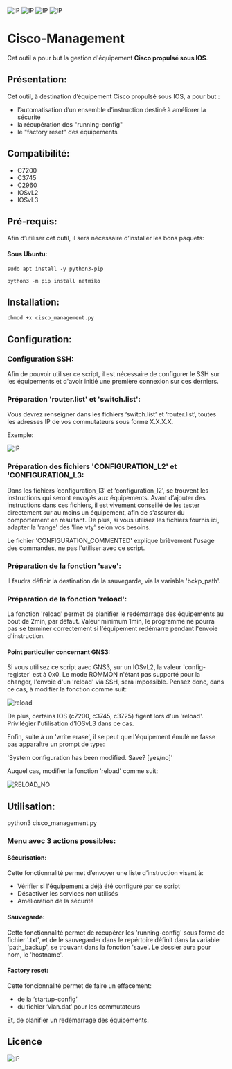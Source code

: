 ![IP](https://img.shields.io/badge/Python-3-green) ![IP](https://img.shields.io/badge/Cisco-IOS%2015-yellowgreen) ![IP](https://img.shields.io/badge/Cisco-IOS%2012-orange) ![IP](https://img.shields.io/badge/Netmiko-3.0.0-yellow)

# Cisco-Management
Cet outil a pour but la gestion d'équipement **Cisco propulsé sous IOS**.

## Présentation:

Cet outil, à destination d’équipement Cisco propulsé sous IOS, a pour but :
- l’automatisation d’un ensemble d’instruction destiné à améliorer la sécurité
- la récupération des "running-config"
- le "factory reset" des équipements

## Compatibilité:

- C7200
- C3745
- C2960
- IOSvL2
- IOSvL3

## Pré-requis:

Afin d’utiliser cet outil, il sera nécessaire d’installer les bons paquets:

#### Sous Ubuntu:

<code>sudo apt install -y python3-pip</code>

<code>python3 -m pip install netmiko</code>

## Installation:
<code>chmod +x cisco_management.py</code>

## Configuration:

### Configuration SSH:

Afin de pouvoir utiliser ce script, il est nécessaire de configurer le SSH sur les équipements et d'avoir initié une première connexion sur ces derniers.

### Préparation 'router.list' et 'switch.list':

Vous devrez renseigner dans les fichiers ‘switch.list’ et ‘router.list’, toutes les adresses IP de vos commutateurs sous forme X.X.X.X.

Exemple:

![IP](https://user-images.githubusercontent.com/55896009/77462720-cc9d3200-6e04-11ea-9684-c545b4ab7d2a.JPG)

### Préparation des fichiers 'CONFIGURATION_L2' et 'CONFIGURATION_L3:

Dans les fichiers ‘configuration_l3’ et ‘configuration_l2’, se trouvent les instructions qui seront envoyés aux équipements.
Avant d’ajouter des instructions dans ces fichiers, il est vivement conseillé de les tester directement sur au moins un équipement, afin de s'assurer du comportement en résultant.
De plus, si vous utilisez les fichiers fournis ici, adapter la 'range' des 'line vty' selon vos besoins. 

Le fichier 'CONFIGURATION_COMMENTED' explique brièvement l'usage des commandes, ne pas l'utiliser avec ce script.

### Préparation de la fonction 'save':

Il faudra définir la destination de la sauvegarde, via la variable 'bckp_path'.

### Préparation de la fonction 'reload':

La fonction 'reload' permet de planifier le redémarrage des équipements au bout de 2min, par défaut.
Valeur minimum 1min, le programme ne pourra pas se terminer correctement si l'équipement redémarre pendant l'envoie d'instruction.

#### Point particulier concernant GNS3:
Si vous utilisez ce script avec GNS3, sur un IOSvL2, la valeur 'config-register' est à 0x0. Le mode ROMMON n'étant pas supporté pour la changer, l'envoie d'un 'reload' via SSH, sera impossible. Pensez donc, dans ce cas, à modifier la fonction comme suit:

![reload](https://user-images.githubusercontent.com/55896009/77462156-00c42300-6e04-11ea-92ef-d671cf7c090b.jpg)

De plus, certains IOS (c7200, c3745, c3725) figent lors d'un 'reload'. Privilégier l'utilisation d'IOSvL3 dans ce cas.

Enfin, suite à un 'write erase', il se peut que l'équipement émulé ne fasse pas apparaître un prompt de type:

'System configuration has been modified. Save? [yes/no]'

Auquel cas, modifier la fonction 'reload' comme suit:

![RELOAD_NO](https://user-images.githubusercontent.com/55896009/77533876-fd7a7700-6e97-11ea-92ae-b91ac88b856a.jpg)

## Utilisation:

python3 cisco_management.py

### Menu avec 3 actions possibles:

#### Sécurisation:
Cette fonctionnalité permet d’envoyer une liste d’instruction visant à:
- Vérifier si l'équipement a déjà été configuré par ce script
- Désactiver les services non utilisés
- Amélioration de la sécurité

#### Sauvegarde:
Cette fonctionnalité permet de récupérer les 'running-config' sous forme de fichier '.txt', et de le sauvegarder dans le repértoire définit dans la variable 'path_backup', se trouvant dans la fonction 'save'. Le dossier aura pour nom, le 'hostname'.

#### Factory reset:
Cette foncionnalité permet de faire un effacement:
- de la ‘startup-config’
- du fichier ‘vlan.dat’ pour les commutateurs

Et, de planifier un redémarrage des équipements.

## Licence
![IP](https://img.shields.io/badge/Licence-GPL--3.0-red)
